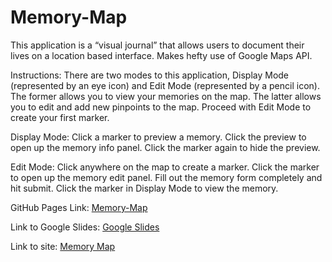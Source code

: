 # Memory-Map

This application is a “visual journal” that allows users to document their lives on a location based interface. Makes hefty use of Google Maps API.

Instructions: There are two modes to this application, Display Mode (represented by an eye icon) and Edit Mode (represented by a pencil icon). The former allows you to view your memories on the map. The latter allows you to edit and add new pinpoints to the map. Proceed with Edit Mode to create your first marker.

Display Mode: Click a marker to preview a memory. Click the preview to open up the memory info panel. Click the marker again to hide the preview.

Edit Mode: Click anywhere on the map to create a marker. Click the marker to open up the memory edit panel. Fill out the memory form completely and hit submit. Click the marker in Display Mode to view the memory.

GitHub Pages Link: [Memory-Map](https://memory-map.github.io/Main/)

Link to Google Slides: [Google Slides](https://docs.google.com/presentation/d/1B2i_RZkZwiOaBuKQS-gurIIk8xswqZCLEqwdR7bBtGo/edit#slide=id.p)

Link to site: [Memory Map](https://memory-map.github.io/Main/)
